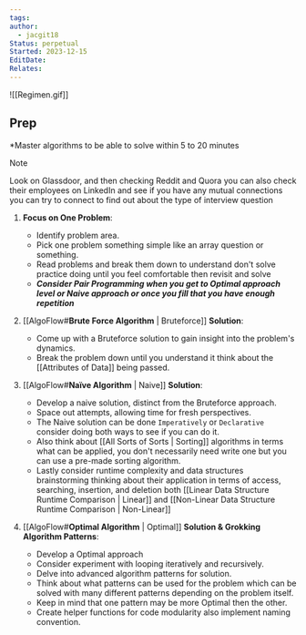 ```yaml
---
tags: 
author:
  - jacgit18
Status: perpetual
Started: 2023-12-15
EditDate: 
Relates:
---
```

![[Regimen.gif]]
## Prep  
*Master algorithms to be able to solve within 5 to 20 minutes  
>[!note] 
>Look on Glassdoor, and then checking Reddit and Quora you can also check their employees on LinkedIn and see if you have any mutual connections you can try to connect to find out about the type of interview question

1. **Focus on One Problem**: 
	- Identify problem area.
	- Pick one problem something simple like an array question or something.
	- Read problems and break them down to understand don't solve practice doing until you feel comfortable then revisit and solve 
	- ***Consider Pair Programming when you get to Optimal approach level or Naive approach or once you fill that you have enough repetition***
  
2. [[AlgoFlow#**Brute Force Algorithm** | Bruteforce]] **Solution**:  
	- Come up with a Bruteforce solution to gain insight into the problem's dynamics.  
	- Break the problem down until you understand it think about the [[Attributes of Data]] being passed.  
  
3. [[AlgoFlow#**Naïve Algorithm** | Naive]] **Solution**:  
	- Develop a naive solution, distinct from the Bruteforce approach.  
	- Space out attempts, allowing time for fresh perspectives.
	- The Naive solution can be done `Imperatively` or `Declarative` consider doing both ways to see if you can do it.
	- Also think about [[All Sorts of Sorts | Sorting]] algorithms in terms what can be applied, you don't necessarily need write one but you can use a pre-made sorting algorithm.
	- Lastly consider runtime complexity and data structures brainstorming thinking about their application in terms of access, searching, insertion, and deletion both [[Linear Data Structure Runtime Comparison | Linear]] and [[Non-Linear Data Structure Runtime Comparison | Non-Linear]]

  
4. [[AlgoFlow#**Optimal Algorithm** | Optimal]] **Solution & Grokking Algorithm Patterns**:
	- Develop a Optimal approach
	- Consider experiment with looping iteratively and recursively.  
	- Delve into advanced algorithm patterns for solution. 
	- Think about what patterns can be used for the problem which can be solved with many different patterns depending on the problem itself.
	- Keep in mind that one pattern may be more Optimal then the other.
	- Create helper functions for code modularity also implement naming convention. 


